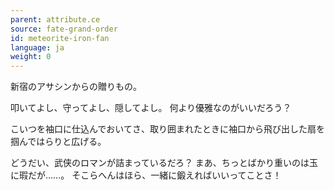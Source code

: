 ```yaml
---
parent: attribute.ce
source: fate-grand-order
id: meteorite-iron-fan
language: ja
weight: 0
---
```


新宿のアサシンからの贈りもの。

叩いてよし、守ってよし、隠してよし。
何より優雅なのがいいだろう？

こいつを袖口に仕込んでおいてさ、取り囲まれたときに袖口から飛び出した扇を掴んではらりと広げる。

どうだい、武侠のロマンが詰まっているだろ？
まあ、ちっとばかり重いのは玉に瑕だが……。
そこらへんはほら、一緒に鍛えればいいってことさ！
